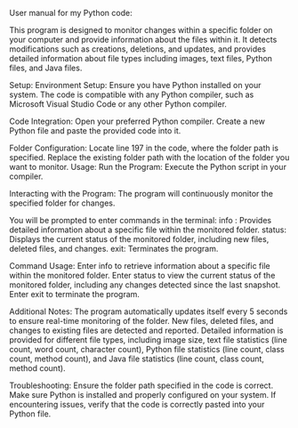 User manual for my Python code:

This program is designed to monitor changes within a specific folder on your computer and provide information about the files within it. It detects modifications such as creations, deletions, and updates, and provides detailed information about file types including images, text files, Python files, and Java files.

Setup:
Environment Setup:
Ensure you have Python installed on your system.
The code is compatible with any Python compiler, such as Microsoft Visual Studio Code or any other Python compiler.

Code Integration:
Open your preferred Python compiler.
Create a new Python file and paste the provided code into it.

Folder Configuration:
Locate line 197 in the code, where the folder path is specified.
Replace the existing folder path with the location of the folder you want to monitor.
Usage:
Run the Program:
Execute the Python script in your compiler.

Interacting with the Program:
The program will continuously monitor the specified folder for changes.

You will be prompted to enter commands in the terminal:
info <filename>: Provides detailed information about a specific file within the monitored folder.
status: Displays the current status of the monitored folder, including new files, deleted files, and changes.
exit: Terminates the program.

Command Usage:
Enter info <filename> to retrieve information about a specific file within the monitored folder.
Enter status to view the current status of the monitored folder, including any changes detected since the last snapshot.
Enter exit to terminate the program.

Additional Notes:
The program automatically updates itself every 5 seconds to ensure real-time monitoring of the folder.
New files, deleted files, and changes to existing files are detected and reported.
Detailed information is provided for different file types, including image size, text file statistics (line count, word count, character count), Python file statistics (line count, class count, method count), and Java file statistics (line count, class count, method count).

Troubleshooting:
Ensure the folder path specified in the code is correct.
Make sure Python is installed and properly configured on your system.
If encountering issues, verify that the code is correctly pasted into your Python file.
